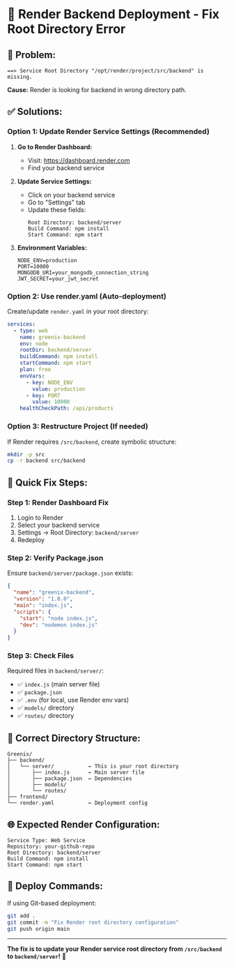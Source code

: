 # 🚀 **Render Backend Deployment - Fix Root Directory Error**

## 🚨 **Problem:**
```
==> Service Root Directory "/opt/render/project/src/backend" is missing.
```

**Cause:** Render is looking for backend in wrong directory path.

## ✅ **Solutions:**

### **Option 1: Update Render Service Settings (Recommended)**

1. **Go to Render Dashboard:**
   - Visit: https://dashboard.render.com
   - Find your backend service

2. **Update Service Settings:**
   - Click on your backend service
   - Go to "Settings" tab
   - Update these fields:
     ```
     Root Directory: backend/server
     Build Command: npm install
     Start Command: npm start
     ```

3. **Environment Variables:**
   ```
   NODE_ENV=production
   PORT=10000
   MONGODB_URI=your_mongodb_connection_string
   JWT_SECRET=your_jwt_secret
   ```

### **Option 2: Use render.yaml (Auto-deployment)**

Create/update `render.yaml` in your root directory:

```yaml
services:
  - type: web
    name: greenix-backend
    env: node
    rootDir: backend/server
    buildCommand: npm install
    startCommand: npm start
    plan: free
    envVars:
      - key: NODE_ENV
        value: production
      - key: PORT
        value: 10000
    healthCheckPath: /api/products
```

### **Option 3: Restructure Project (If needed)**

If Render requires `/src/backend`, create symbolic structure:

```bash
mkdir -p src
cp -r backend src/backend
```

## 🔧 **Quick Fix Steps:**

### **Step 1: Render Dashboard Fix**
1. Login to Render
2. Select your backend service
3. Settings → Root Directory: `backend/server`
4. Redeploy

### **Step 2: Verify Package.json**
Ensure `backend/server/package.json` exists:
```json
{
  "name": "greenix-backend",
  "version": "1.0.0",
  "main": "index.js",
  "scripts": {
    "start": "node index.js",
    "dev": "nodemon index.js"
  }
}
```

### **Step 3: Check Files**
Required files in `backend/server/`:
- ✅ `index.js` (main server file)
- ✅ `package.json`
- ✅ `.env` (for local, use Render env vars)
- ✅ `models/` directory
- ✅ `routes/` directory

## 📁 **Correct Directory Structure:**
```
Greenix/
├── backend/
│   └── server/           ← This is your root directory
│       ├── index.js      ← Main server file
│       ├── package.json  ← Dependencies
│       ├── models/
│       └── routes/
├── frontend/
└── render.yaml           ← Deployment config
```

## 🌐 **Expected Render Configuration:**
```
Service Type: Web Service
Repository: your-github-repo
Root Directory: backend/server
Build Command: npm install
Start Command: npm start
```

## 🚀 **Deploy Commands:**

If using Git-based deployment:
```bash
git add .
git commit -m "Fix Render root directory configuration"
git push origin main
```

---

**The fix is to update your Render service root directory from `/src/backend` to `backend/server`!** 🎯